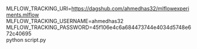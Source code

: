 MLFLOW_TRACKING_URI=https://dagshub.com/ahmedhas32/mlflowexperiments.mlflow \
MLFLOW_TRACKING_USERNAME=ahmedhas32 \
MLFLOW_TRACKING_PASSWORD=45f106e4c6a684473744e4034d5748e672c40695  \
python script.py
